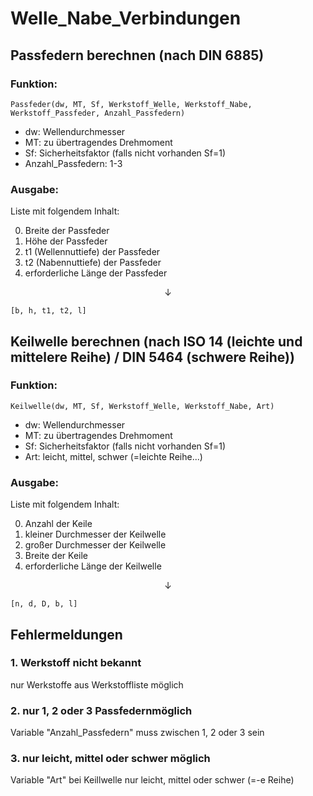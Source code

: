 # Welle_Nabe_Verbindungen

## Passfedern berechnen (nach DIN 6885)    
### Funktion:  
```
Passfeder(dw, MT, Sf, Werkstoff_Welle, Werkstoff_Nabe, Werkstoff_Passfeder, Anzahl_Passfedern)
```
- dw: Wellendurchmesser  
- MT: zu übertragendes Drehmoment  
- Sf: Sicherheitsfaktor (falls nicht vorhanden Sf=1)  
- Anzahl_Passfedern: 1-3  

### Ausgabe:  
Liste mit folgendem Inhalt:   

0. Breite der Passfeder  
1. Höhe der Passfeder  
2. t1 (Wellennuttiefe) der Passfeder  
3. t2 (Nabennuttiefe) der Passfeder  
4. erforderliche Länge der Passfeder  

$$ \downarrow$$  
```
[b, h, t1, t2, l]
```

## Keilwelle berechnen (nach ISO 14 (leichte und mittelere Reihe) / DIN 5464 (schwere Reihe))  
### Funktion:  
```
Keilwelle(dw, MT, Sf, Werkstoff_Welle, Werkstoff_Nabe, Art)
```
- dw: Wellendurchmesser  
- MT: zu übertragendes Drehmoment  
- Sf: Sicherheitsfaktor (falls nicht vorhanden Sf=1)  
- Art: leicht, mittel, schwer (=leichte Reihe...)  

### Ausgabe:  
Liste mit folgendem Inhalt:  

0. Anzahl der Keile  
1. kleiner Durchmesser der Keilwelle  
2. großer Durchmesser der Keilwelle  
3. Breite der Keile  
4. erforderliche Länge der Keilwelle  

$$ \downarrow$$  
```
[n, d, D, b, l]
```
## Fehlermeldungen  
### 1. Werkstoff nicht bekannt  
nur Werkstoffe aus Werkstoffliste möglich  
### 2. nur 1, 2 oder 3 Passfedernmöglich  
Variable "Anzahl_Passfedern" muss zwischen 1, 2 oder 3 sein
### 3. nur leicht, mittel oder schwer möglich  
Variable "Art" bei Keillwelle nur leicht, mittel oder schwer (=-e Reihe)
